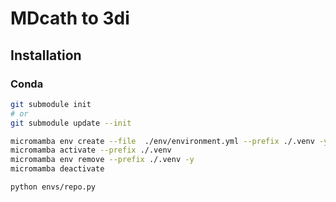 # MDcath to 3di

## Installation

### Conda

```sh
git submodule init
# or 
git submodule update --init

micromamba env create --file  ./env/environment.yml --prefix ./.venv -y
micromamba activate --prefix ./.venv
micromamba env remove --prefix ./.venv -y
micromamba deactivate

python envs/repo.py
```
